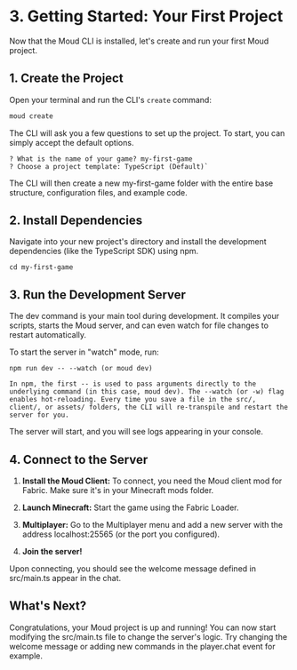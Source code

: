 # 3. Getting Started: Your First Project

Now that the Moud CLI is installed, let's create and run your first Moud project.

## 1. Create the Project

Open your terminal and run the CLI's `create` command:

```bash
moud create
```
  

The CLI will ask you a few questions to set up the project. To start, you can simply accept the default options.

```
? What is the name of your game? my-first-game
? Choose a project template: TypeScript (Default)`
```

The CLI will then create a new my-first-game folder with the entire base structure, configuration files, and example code.

## 2. Install Dependencies

Navigate into your new project's directory and install the development dependencies (like the TypeScript SDK) using npm.

```
cd my-first-game
```
  

## 3. Run the Development Server

The dev command is your main tool during development. It compiles your scripts, starts the Moud server, and can even watch for file changes to restart automatically.

To start the server in "watch" mode, run:

```
npm run dev -- --watch (or moud dev)
```
  

```hint tip Why use -- --watch? 
In npm, the first -- is used to pass arguments directly to the underlying command (in this case, moud dev). The --watch (or -w) flag enables hot-reloading. Every time you save a file in the src/, client/, or assets/ folders, the CLI will re-transpile and restart the server for you.  
```

The server will start, and you will see logs appearing in your console.

## 4. Connect to the Server

1.  **Install the Moud Client:** To connect, you need the Moud client mod for Fabric. Make sure it's in your Minecraft mods folder.
    
2.  **Launch Minecraft:** Start the game using the Fabric Loader.
    
3.  **Multiplayer:** Go to the Multiplayer menu and add a new server with the address localhost:25565 (or the port you configured).
    
4.  **Join the server!**
    

Upon connecting, you should see the welcome message defined in src/main.ts appear in the chat.

## What's Next?

Congratulations, your Moud project is up and running! You can now start modifying the src/main.ts file to change the server's logic. Try changing the welcome message or adding new commands in the player.chat event for example.
